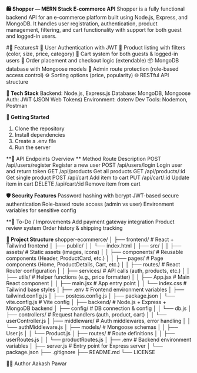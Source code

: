 **🛍️ Shopper — MERN Stack E-commerce API**
Shopper is a fully functional backend API for an e-commerce platform built using Node.js, Express, and MongoDB. It handles user registration, authentication, product management, filtering, and cart functionality with support for both guest and logged-in users.


#🚀 Features#
🔐 User Authentication with JWT
👕 Product listing with filters (color, size, price, category)
🛒 Cart system for both guests & logged-in users
🧾 Order placement and checkout logic (extendable)
📦 MongoDB database with Mongoose models
🧑 Admin route protection (role-based access control)
⚙️ Sorting options (price, popularity)
🌐 RESTful API structure


**🧱 Tech Stack**
Backend: Node.js, Express.js
Database: MongoDB, Mongoose
Auth: JWT (JSON Web Tokens)
Environment: dotenv
Dev Tools: Nodemon, Postman


**🚀 Getting Started**
1. Clone the repository
2. Install dependencies
3. Create a .env file
4. Run the server


**📮 API Endpoints Overview **
Method	Route	Description
POST	/api/users/register	Register a new user
POST	/api/users/login	Login user and return token
GET	/api/products	Get all products
GET	/api/products/:id	Get single product
POST	/api/cart	Add item to cart
PUT	/api/cart/:id	Update item in cart
DELETE	/api/cart/:id	Remove item from cart


**🛡️ Security Features**
Password hashing with bcrypt
JWT-based secure authentication
Role-based route access (admin vs user)
Environment variables for sensitive config


**📌 To-Do / Improvements
Add payment gateway integration
Product review system
Order history & shipping tracking

**📂 Project Structure**
shopper-ecommerce/
│
├── frontend/                     # React + Tailwind frontend
│   ├── public/
│   │   └── index.html
│   ├── src/
│   │   ├── assets/               # Static assets (images, icons)
│   │   ├── components/           # Reusable components (Header, ProductCard, etc.)
│   │   ├── pages/                # Page components (Home, ProductDetails, Cart, etc.)
│   │   ├── routes/               # React Router configuration
│   │   ├── services/             # API calls (auth, products, etc.)
│   │   ├── utils/                # Helper functions (e.g., price formatter)
│   │   ├── App.jsx               # Main React component
│   │   ├── main.jsx              # App entry point
│   │   └── index.css             # Tailwind base styles
│   ├── .env                      # Frontend environment variables
│   ├── tailwind.config.js
│   ├── postcss.config.js
│   ├── package.json
│   └── vite.config.js            # Vite config
│
├── backend/                      # Node.js + Express + MongoDB backend
│   ├── config/                   # DB connection & config
│   │   └── db.js
│   ├── controllers/              # Request handlers (auth, product, cart)
│   │   └── userController.js
│   ├── middleware/               # Auth middlewares, error handling
│   │   └── authMiddleware.js
│   ├── models/                   # Mongoose schemas
│   │   ├── User.js
│   │   └── Product.js
│   ├── routes/                   # Route definitions
│   │   ├── userRoutes.js
│   │   └── productRoutes.js
│   ├── .env                      # Backend environment variables
│   ├── server.js                 # Entry point for Express server
│   └── package.json
├── .gitignore
├── README.md
└── LICENSE


🧑‍💻 Author
Aakash Pawar
